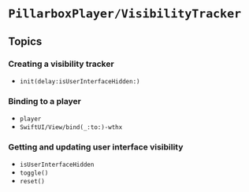 # ``PillarboxPlayer/VisibilityTracker``

## Topics

### Creating a visibility tracker

- ``init(delay:isUserInterfaceHidden:)``

### Binding to a player

- ``player``
- ``SwiftUI/View/bind(_:to:)-wthx``

### Getting and updating user interface visibility

- ``isUserInterfaceHidden``
- ``toggle()``
- ``reset()``
